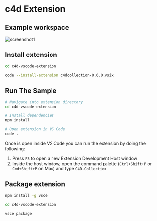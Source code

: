 # c4d Extension

## Example workspace

![screenshot1](https://raw.githubusercontent.com/rzrbld/c4d/main/c4d-vscode-extension/screenshot/example_workspace.png)

## Install extension

```bash
cd c4d-vscode-extension

code --install-extension c4dcollection-0.6.0.vsix

```

## Run The Sample

```bash
# Navigate into extension directory
cd c4d-vscode-extension

# Install dependencies
npm install

# Open extension in VS Code
code .
```

Once is open inside VS Code you can run the extension by doing the following:

1. Press `F5` to open a new Extension Development Host window
2. Inside the host window, open the command palette (`Ctrl+Shift+P` or `Cmd+Shift+P` on Mac) and type `C4D-Collection`

## Package extension

```bash
npm install -g vsce

cd c4d-vscode-extension

vsce package

```
